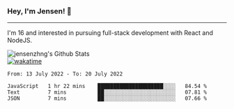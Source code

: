 ### Hey, I'm Jensen! 👋

---

I'm 16 and interested in pursuing full-stack development with React and NodeJS.

![jensenzhng's Github Stats](https://github-readme-stats.vercel.app/api?username=jensenzhng&theme=dark&show_icons=true&count_private=true)
<br />
[![wakatime](https://wakatime.com/badge/user/cbfc263d-3611-4e36-8278-8fad45fe3f62.svg)](https://wakatime.com/@cbfc263d-3611-4e36-8278-8fad45fe3f62)

<!--START_SECTION:waka-->

```text
From: 13 July 2022 - To: 20 July 2022

JavaScript   1 hr 22 mins    █████████████████████░░░░   84.54 %
Text         7 mins          ██░░░░░░░░░░░░░░░░░░░░░░░   07.81 %
JSON         7 mins          ██░░░░░░░░░░░░░░░░░░░░░░░   07.66 %
```

<!--END_SECTION:waka-->
